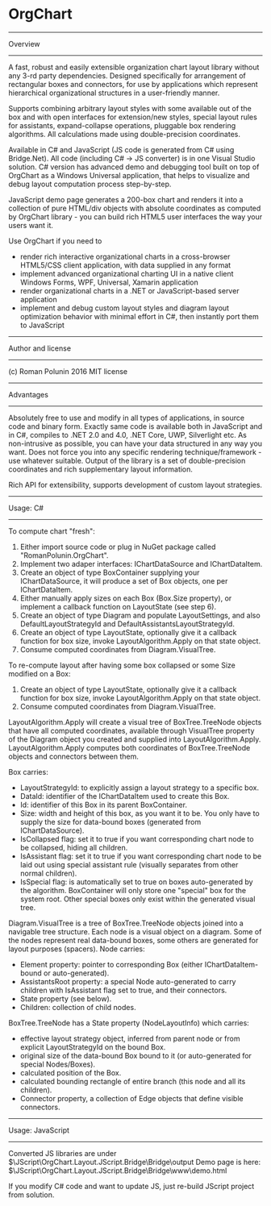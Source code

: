 # OrgChart

*******
Overview
*******

A fast, robust and easily extensible organization chart layout library without any 3-rd party dependencies.
Designed specifically for arrangement of rectangular boxes and connectors, 
for use by applications which represent hierarchical organizational structures in a user-friendly manner.

Supports combining arbitrary layout styles with some available out of the box and with open interfaces for extension/new styles, 
special layout rules for assistants, expand-collapse operations, pluggable box rendering algorithms. 
All calculations made using double-precision coordinates.

Available in C# and JavaScript (JS code is generated from C# using Bridge.Net).
All code (including C# -> JS converter) is in one Visual Studio solution.
C# version has advanced demo and debugging tool built on top of OrgChart as a Windows Universal application, 
that helps to visualize and debug layout computation process step-by-step.

JavaScript demo page generates a 200-box chart and renders it into a collection of pure HTML/div objects 
with absolute coordinates as computed by OrgChart library - you can build rich HTML5 user interfaces the way your users want it.

Use OrgChart if you need to
- render rich interactive organizational charts in a cross-browser HTML5/CSS client application, with data supplied in any format
- implement advanced organizational charting UI in a native client Windows Forms, WPF, Universal, Xamarin application
- render organizational charts in a .NET or JavaScript-based server application
- implement and debug custom layout styles and diagram layout optimization behavior with minimal effort in C#, then instantly port them to JavaScript

*******
Author and license
*******

(c) Roman Polunin 2016
MIT license

*******
Advantages
*******

Absolutely free to use and modify in all types of applications, in source code and binary form.
Exactly same code is available both in JavaScript and in C#, compiles to .NET 2.0 and 4.0, .NET Core, UWP, Silverlight etc.
As non-intrusive as possible, you can have your data structured in any way you want.
Does not force you into any specific rendering technique/framework - use whatever suitable.
Output of the library is a set of double-precision coordinates and rich supplementary layout information.

Rich API for extensibility, supports development of custom layout strategies.

*******
Usage: C#
*******

To compute chart "fresh":
1. Either import source code or plug in NuGet package called "RomanPolunin.OrgChart".
2. Implement two adaper interfaces: IChartDataSource and IChartDataItem.
3. Create an object of type BoxContainer supplying your IChartDataSource, it will produce a set of Box objects, one per IChartDataItem.
4. Either manually apply sizes on each Box (Box.Size property), or implement a callback function on LayoutState (see step 6).
5. Create an object of type Diagram and populate LayoutSettings, and also DefaultLayoutStrategyId and DefaultAssistantsLayoutStrategyId.
6. Create an object of type LayoutState, optionally give it a callback function for box size, invoke LayoutAlgorithm.Apply on that state object.
7. Consume computed coordinates from Diagram.VisualTree.

To re-compute layout after having some box collapsed or some Size modified on a Box:
1. Create an object of type LayoutState, optionally give it a callback function for box size, invoke LayoutAlgorithm.Apply on that state object.
2. Consume computed coordinates from Diagram.VisualTree.

LayoutAlgorithm.Apply will create a visual tree of BoxTree.TreeNode objects that have all computed coordinates,
available through VisualTree property of the Diagram object you created and supplied into LayoutAlgorithm.Apply. 
LayoutAlgorithm.Apply computes both coordinates of BoxTree.TreeNode objects and connectors between them.

Box carries:
- LayoutStrategyId: to explicitly assign a layout strategy to a specific box.
- DataId: identifier of the IChartDataItem used to create this Box.
- Id: identifier of this Box in its parent BoxContainer.
- Size: width and height of this box, as you want it to be. You only have to supply the size for data-bound boxes (generated from IChartDataSource).
- IsCollapsed flag: set it to true if you want corresponding chart node to be collapsed, hiding all children.
- IsAssistant flag: set it to true if you want corresponding chart node to be laid out using special assistant rule (visually separates from other normal children).
- IsSpecial flag: is automatically set to true on boxes auto-generated by the algorithm. 
  BoxContainer will only store one "special" box for the system root. Other special boxes only exist within the generated visual tree.

Diagram.VisualTree is a tree of BoxTree.TreeNode objects joined into a navigable tree structure.
Each node is a visual object on a diagram. Some of the nodes represent real data-bound boxes, some others are generated for layout purposes (spacers).
Node carries:
- Element property: pointer to corresponding Box (either IChartDataItem-bound or auto-generated).
- AssistantsRoot property: a special Node auto-generated to carry children with IsAssistant flag set to true, and their connectors.
- State property (see below).
- Children: collection of child nodes.

BoxTree.TreeNode has a State property (NodeLayoutInfo) which carries:
- effective layout strategy object, inferred from parent node or from explicit LayoutStrategyId on the bound Box.
- original size of the data-bound Box bound to it (or auto-generated for special Nodes/Boxes).
- calculated position of the Box.
- calculated bounding rectangle of entire branch (this node and all its children).
- Connector property, a collection of Edge objects that define visible connectors.

*******
Usage: JavaScript
*******

Converted JS libraries are under $\JScript\OrgChart.Layout.JScript.Bridge\Bridge\output
Demo page is here: $\JScript\OrgChart.Layout.JScript.Bridge\Bridge\www\demo.html

If you modify C# code and want to update JS, just re-build JScript project from solution.